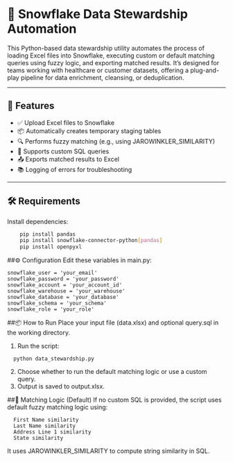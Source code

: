 # 🧹 Snowflake Data Stewardship Automation

This Python-based data stewardship utility automates the process of loading Excel files into Snowflake, executing custom or default matching queries using fuzzy logic, and exporting matched results. 
It’s designed for teams working with healthcare or customer datasets, offering a plug-and-play pipeline for data enrichment, cleansing, or deduplication.

---

## 🚀 Features

- ✅ Upload Excel files to Snowflake
- 📦 Automatically creates temporary staging tables
- 🔍 Performs fuzzy matching (e.g., using JAROWINKLER_SIMILARITY)
- 📝 Supports custom SQL queries
- 📤 Exports matched results to Excel
- 📚 Logging of errors for troubleshooting

---

## 🛠️ Requirements

Install dependencies:

```bash
    pip install pandas
    pip install snowflake-connector-python[pandas]
    pip install openpyxl
```

##⚙️ Configuration
Edit these variables in main.py:

    snowflake_user = 'your_email'
    snowflake_password = 'your_password'
    snowflake_account = 'your_account_id'
    snowflake_warehouse = 'your_warehouse'
    snowflake_database = 'your_database'
    snowflake_schema = 'your_schema'
    snowflake_role = 'your_role'

##📦 How to Run
Place your input file (data.xlsx) and optional query.sql in the working directory.

  1. Run the script:
  ```
    python data_stewardship.py
  ```
  2. Choose whether to run the default matching logic or use a custom query.
  3. Output is saved to output.xlsx.

##🧠 Matching Logic (Default)
    If no custom SQL is provided, the script uses default fuzzy matching logic using:
    
      First Name similarity
      Last Name similarity
      Address Line 1 similarity
      State similarity
      
  It uses JAROWINKLER_SIMILARITY to compute string similarity in SQL.
   
